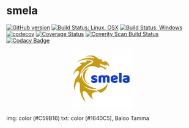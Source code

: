 # smela

[![GitHub version](https://badge.fury.io/gh/SMelanko%2Fsmela.svg)](https://badge.fury.io/gh/SMelanko%2Fsmela)
[![Build Status: Linux, OSX](https://travis-ci.org/SMelanko/smela.svg?branch=master)](https://travis-ci.org/SMelanko/smela)
[![Build Status: Windows](https://ci.appveyor.com/api/projects/status/github/SMelanko/smela?branch=master&svg=true)](https://ci.appveyor.com/project/SMelanko/smela)
[![codecov](https://codecov.io/gh/SMelanko/smela/branch/master/graph/badge.svg)](https://codecov.io/gh/SMelanko/smela)
[![Coverage Status](https://coveralls.io/repos/github/SMelanko/smela/badge.svg?branch=master)](https://coveralls.io/github/SMelanko/smela?branch=master)
<a href="https://scan.coverity.com/projects/smelanko-smela">
  <img alt="Coverity Scan Build Status"
       src="https://scan.coverity.com/projects/15162/badge.svg"/>
</a>
[![Codacy Badge](https://api.codacy.com/project/badge/Grade/39b19b9586324a1a98f5151d5dcef214)](https://www.codacy.com/app/SMelanko/smela?utm_source=github.com&amp;utm_medium=referral&amp;utm_content=SMelanko/smela&amp;utm_campaign=Badge_Grade)

<p align="center">
  <img width="156" height="156" src="logo.png">
</p>

img: color (#C59B16)
txt: color (#1640C5), Baloo Tamma
